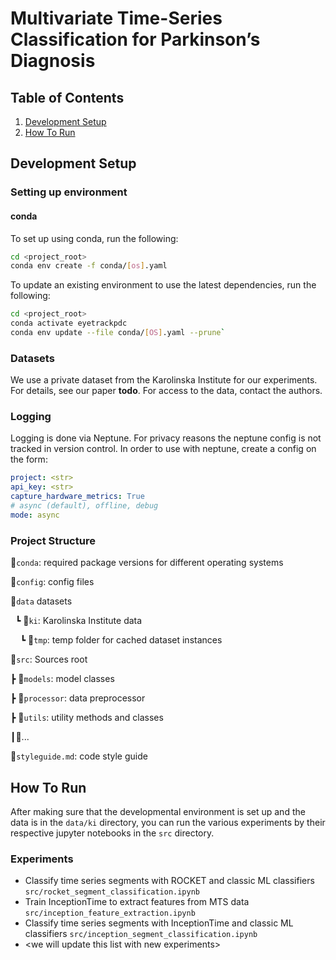 # Multivariate Time-Series Classification for Parkinson’s Diagnosis

## Table of Contents

1. [Development Setup](#setup)
2. [How To Run](#run)

## Development Setup <a href="#setup"></a>

### Setting up environment

#### conda

To set up using conda, run the following:

```bash
cd <project_root>
conda env create -f conda/[os].yaml
```

To update an existing environment to use the latest dependencies, run the following:

```bash
cd <project_root>
conda activate eyetrackpdc
conda env update --file conda/[OS].yaml --prune`
```

### Datasets

We use a private dataset from the Karolinska Institute for our experiments. For details, see our paper **todo**.
For access to the data, contact the authors.

### Logging

Logging is done via Neptune. For privacy reasons the neptune config is not tracked in version control. In order to use
with neptune, create a config on the form:

```yaml
project: <str>
api_key: <str>
capture_hardware_metrics: True
# async (default), offline, debug
mode: async
```

### Project Structure

📂`conda`: required package versions for different operating systems

📂`config`: config files

📂`data` datasets

&nbsp;&nbsp;┗ 📂`ki`: Karolinska Institute data

&nbsp;&nbsp;&nbsp;&nbsp;┗ 📂`tmp`: temp folder for cached dataset instances

📂`src`: Sources root

┣ 📂`models`: model classes

┣ 📂`processor`: data preprocessor

┣ 📂`utils`: utility methods and classes

┃📜...

📜`styleguide.md`: code style guide

## How To Run <a href="#run"></a>

After making sure that the developmental environment is set up and the data is in the `data/ki` directory, you can
run the various experiments by their respective jupyter notebooks in the `src` directory.

### Experiments

- Classify time series segments with ROCKET and classic ML classifiers `src/rocket_segment_classification.ipynb`
- Train InceptionTime to extract features from MTS data `src/inception_feature_extraction.ipynb`
- Classify time series segments with InceptionTime and classic ML
  classifiers `src/inception_segment_classification.ipynb`
- &lt;we will update this list with new experiments&gt;

 
